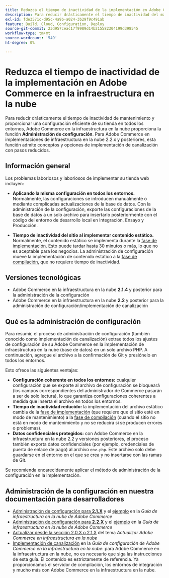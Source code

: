 ```yaml
---
title: Reduzca el tiempo de inactividad de la implementación en Adobe Commerce en la infraestructura en la nube
description: Para reducir drásticamente el tiempo de inactividad del mantenimiento y proporcionar una configuración eficiente de su tienda en todos los entornos, Adobe Commerce en la infraestructura en la nube proporciona la función **Administración de configuración**. Para Adobe Commerce en implementaciones de infraestructura en la nube 2.2.x y posteriores, esta función admite conceptos y opciones de implementación de canalización con pasos reducidos.
exl-id: fde3571c-d95c-4a9b-a024-3b29f9c491ab
feature: Build, Cloud, Configuration, Deploy
source-git-commit: 23d957ceac17f9989d14b215582304199d398545
workflow-type: tm+mt
source-wordcount: '549'
ht-degree: 0%

---
```


# Reduzca el tiempo de inactividad de la implementación en Adobe Commerce en la infraestructura en la nube

Para reducir drásticamente el tiempo de inactividad de mantenimiento y proporcionar una configuración eficiente de su tienda en todos los entornos, Adobe Commerce en la infraestructura en la nube proporciona la función **Administración de configuración**. Para Adobe Commerce en implementaciones de infraestructura en la nube 2.2.x y posteriores, esta función admite conceptos y opciones de implementación de canalización con pasos reducidos.

## Información general

Los problemas laboriosos y laboriosos de implementar su tienda web incluyen:

* **Aplicando la misma configuración en todos los entornos.** Normalmente, las configuraciones se introducen manualmente o mediante complicadas actualizaciones de la base de datos. Con la administración de la configuración, exporte las configuraciones de la base de datos a un solo archivo para insertarlo posteriormente con el código del entorno de desarrollo local en Integración, Ensayo y Producción.

* **Tiempo de inactividad del sitio al implementar contenido estático.** Normalmente, el contenido estático se implementa durante la [fase de implementación](https://experienceleague.adobe.com/en/docs/commerce-cloud-service/user-guide/develop/deploy/process#deploy-phase-deploy-phase). Esto puede tardar hasta 30 minutos o más, lo que no es aceptable para los negocios. La administración de configuración mueve la implementación de contenido estático a la [fase de compilación](https://experienceleague.adobe.com/en/docs/commerce-cloud-service/user-guide/develop/deploy/process#build-phase-build-phase), que no requiere tiempo de inactividad.

## Versiones tecnológicas

* Adobe Commerce en la infraestructura en la nube **2.1.4** y posterior para la administración de la configuración
* Adobe Commerce en la infraestructura en la nube **2.2** y posterior para la administración de configuración/implementación de canalización

## Qué es la administración de configuración

Para resumir, el proceso de administración de configuración (también conocido como implementación de canalización) extrae todos los ajustes de configuración de su Adobe Commerce en la implementación de infraestructura en la nube (base de datos) en un solo archivo PHP. A continuación, agregue el archivo a la confirmación de Git y presiónelo en todos los entornos.

Esto ofrece las siguientes ventajas:

* **Configuración coherente en todos los entornos:** cualquier configuración que se exporte al archivo de configuración se bloqueará (los campos correspondientes del administrador de Commerce pasarán a ser de solo lectura), lo que garantiza configuraciones coherentes a medida que inserta el archivo en todos los entornos.
* **Tiempo de inactividad reducido:** la implementación del archivo estático cambia de la [fase de implementación](https://experienceleague.adobe.com/en/docs/commerce-cloud-service/user-guide/develop/deploy/process#deploy-phase-deploy-phase) (que requiere que el sitio esté en modo de mantenimiento) a la [fase de compilación](https://experienceleague.adobe.com/en/docs/commerce-cloud-service/user-guide/develop/deploy/process#build-phase-build-phase) (cuando el sitio no está en modo de mantenimiento y no se reducirá si se producen errores o problemas).
* **Datos confidenciales protegidos:** con Adobe Commerce en la infraestructura en la nube 2.2 y versiones posteriores, el proceso también exporta datos confidenciales (por ejemplo, credenciales de puerta de enlace de pago) al archivo `env.php`. Este archivo solo debe guardarse en el entorno en el que se crea y no insertarse con las ramas de Git.

Se recomienda encarecidamente aplicar el método de administración de la configuración en la implementación.

## Administración de la configuración en nuestra documentación para desarrolladores

* [Administración de configuración para **2.1.X**](https://experienceleague.adobe.com/docs/commerce-cloud-service/user-guide/configure-store/store-settings.html) y el [ejemplo](https://experienceleague.adobe.com/docs/commerce-cloud-service/user-guide/configure-store/store-settings.html) en la *Guía de infraestructura en la nube de Adobe Commerce*
* [Administración de configuración para **2.2.X**](https://experienceleague.adobe.com/docs/commerce-cloud-service/user-guide/configure-store/store-settings.html) y el [ejemplo](https://experienceleague.adobe.com/docs/commerce-cloud-service/user-guide/configure-store/store-settings.html) en la *Guía de infraestructura en la nube de Adobe Commerce*
* [Actualizar desde la sección 2.0.X o 2.1.X](https://experienceleague.adobe.com/docs/commerce-cloud-service/user-guide/develop/upgrade/commerce-version.html#upgrade-from-older-versions) del tema *Actualizar Adobe Commerce en infraestructura en la nube*
* [Implementación de canalización](https://experienceleague.adobe.com/docs/commerce-operations/configuration-guide/deployment/overview.html) en la *Guía de configuración de Adobe Commerce en la infraestructura en la nube*: para Adobe Commerce en la infraestructura en la nube, no es necesario que siga las instrucciones de esta guía. El contenido es estrictamente de referencia. Ya proporcionamos el servidor de compilación, los entornos de integración y mucho más con Adobe Commerce en la infraestructura en la nube.
